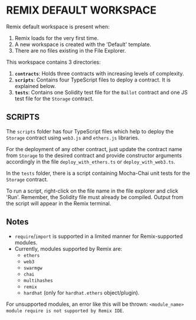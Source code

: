 # REMIX DEFAULT WORKSPACE

Remix default workspace is present when:
1. Remix loads for the very first time.
2. A new workspace is created with the 'Default' template.
3. There are no files existing in the File Explorer.

This workspace contains 3 directories:

1. **`contracts`**: Holds three contracts with increasing levels of complexity.
2. **`scripts`**: Contains four TypeScript files to deploy a contract. It is explained below.
3. **`tests`**: Contains one Solidity test file for the `Ballot` contract and one JS test file for the `Storage` contract.

## SCRIPTS

The `scripts` folder has four TypeScript files which help to deploy the `Storage` contract using `web3.js` and `ethers.js` libraries.

For the deployment of any other contract, just update the contract name from `Storage` to the desired contract and provide constructor arguments accordingly in the file `deploy_with_ethers.ts` or `deploy_with_web3.ts`.

In the `tests` folder, there is a script containing Mocha-Chai unit tests for the `Storage` contract.

To run a script, right-click on the file name in the file explorer and click 'Run'. Remember, the Solidity file must already be compiled. Output from the script will appear in the Remix terminal.

## Notes

- `require`/`import` is supported in a limited manner for Remix-supported modules.
- Currently, modules supported by Remix are:
    - `ethers`
    - `web3`
    - `swarmgw`
    - `chai`
    - `multihashes`
    - `remix`
    - `hardhat` (only for `hardhat.ethers` object/plugin).

For unsupported modules, an error like this will be thrown: `<module_name> module require is not supported by Remix IDE`.
